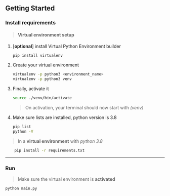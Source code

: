 Getting Started
-----------

### Install requirements
> #### Virtual environment setup

1. [__optional__] install Virtual Python Environment builder
    ```bash
    pip install virtualenv 
    ```
1. Create your virtual environment
    ```bash
    virtualenv -p python3 <environment_name>
    virtualenv -p python3 venv
    ```
1. Finally, activate it
    ```bash
    source ./venv/bin/activate
    ```

    > On activation, your terminal should now start with _(venv)_

1. Make sure lists are installed, python version is 3.8
    ```bash
    pip list
    python -V
    ```
> In a __virtual environment__ with _python 3.8_
    
```bash
    pip install -r requirements.txt
```
---

### Run
> Make sure the virtual environment is __activated__
```bash
python main.py
```
